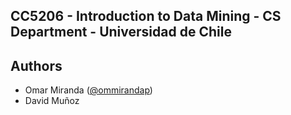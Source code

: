 CC5206 - Introduction to Data Mining - CS Department - Universidad de Chile
---------------------------------------------------------------------------



Authors
-------
*	Omar Miranda ([@ommirandap](http://www.twitter.com/ommirandap))
*	David Muñoz
